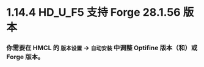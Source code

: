 # 1.14.4 HD_U_F5 支持 Forge 28.1.56 版本

### 你需要在 HMCL 的 `版本设置` -> `自动安装` 中调整 Optifine 版本（和）或 Forge 版本。

